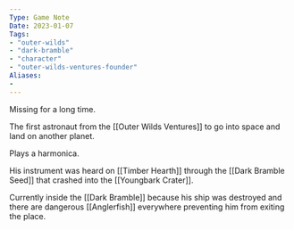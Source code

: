 ```yaml
---
Type: Game Note
Date: 2023-01-07
Tags:
- "outer-wilds"
- "dark-bramble"
- "character"
- "outer-wilds-ventures-founder"
Aliases:
- 
---
```

Missing for a long time.

The first astronaut from the [[Outer Wilds Ventures]] to go into space and land on another planet.

Plays a harmonica.

His instrument was heard on [[Timber Hearth]] through the [[Dark Bramble Seed]] that crashed into the [[Youngbark Crater]].

Currently inside the [[Dark Bramble]] because his ship was destroyed and there are dangerous [[Anglerfish]] everywhere preventing him from exiting the place.
